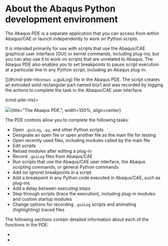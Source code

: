 # About the Abaqus Python development environment

The Abaqus PDE is a separate application that you can access from within Abaqus/CAE or launch independently to work on Python scripts.

It is intended primarily for use with scripts that use the Abaqus/CAE graphical user interface (GUI) or kernel commands, including plug-ins, but you can also use it to work on scripts that are unrelated to Abaqus. The Abaqus PDE also enables you to set breakpoints to pause script execution at a particular line in any Python script, including an Abaqus plug-in.

[](#cmd-pde-nls` shows a `.guiLog) file in the Abaqus PDE. The script creates an extruded solid rectangular part named box1 and was recorded by logging the actions to complete the task in the Abaqus/CAE user interface.

(cmd-pde-nls)=

![](../../images/cmd-pde-nls.png){title="The Abaqus PDE.", width=100%, align=center}

The PDE controls allow you to complete the following tasks:

- Open `.guiLog`, `.py`, and other Python scripts
- Designate an open file or open another file as the main file for testing
- Open recently used files, including modules called by the main file
- Edit scripts
- Reload modules after editing a plug-in
- Record `.guiLog` files from Abaqus/CAE
- Run scripts that use the Abaqus/CAE user interface, the Abaqus scripting commands, or general Python commands
- Add (or ignore) breakpoints in a script
- Add a breakpoint in any Python code executed in Abaqus/CAE, such as plug-ins
- Add a delay between executing steps
- Step through scripts (trace the execution), including plug-in modules and custom startup modules
- Change options for recording `.guiLog` scripts and animating (highlighting) traced files

The following sections contain detailed information about each of the functions in the PDE:

- [](pde-basics.md)
- [](use-pde.md)
